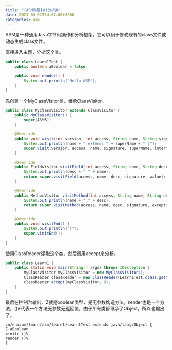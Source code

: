 ```yaml
---
title: "[ASM教程]#1分析类"
date: 2021-03-02T14:07:00+0800
categories: asm
---
```


ASM是一种通用Java字节码操作和分析框架，它可以用于修改现有的class文件或动态生成class文件。

直接进入主题，分析这个类。

```java
public class Learn1Test {
    public boolean aBoolean = false;

    public void render() {
        System.out.println("Hello ASM");
    }
}
```

先创建一个MyClassVisitor类，继承ClassVisitor。

```java
public class MyClassVisitor extends ClassVisitor {
    public MyClassVisitor() {
        super(ASM5);
    }

    @Override
    public void visit(int version, int access, String name, String signature, String superName, String[] interfaces) {
        System.out.println(name + " extends " + superName + " {");
        super.visit(version, access, name, signature, superName, interfaces);
    }

    @Override
    public FieldVisitor visitField(int access, String name, String desc, String signature, Object value) {
        System.out.println(desc + " " + name);
        return super.visitField(access, name, desc, signature, value);
    }

    @Override
    public MethodVisitor visitMethod(int access, String name, String desc, String signature, String[] exceptions) {
        System.out.println(name + " " + desc);
        return super.visitMethod(access, name, desc, signature, exceptions);
    }

    @Override
    public void visitEnd() {
        System.out.println("}");
        super.visitEnd();
    }
}
```

使用ClassReader读取这个类，然后调用accept来分析。

```java
public class Learn1 {
    public static void main(String[] args) throws IOException {
        MyClassVisitor myClassVisitor = new MyClassVisitor();
        ClassReader classReader = new ClassReader(Learn1Test.class.getName());
        classReader.accept(myClassVisitor, 0);
    }
}
```

最后在控制台输出，Z就是boolean类型，<init>是无参数构造方法，render也是一个方法，()V代表一个方法无参数无返回值，由于所有类都继承了Object，所以也输出了。

```
cn/enaium/learn/asm/learn1/Learn1Test extends java/lang/Object {
Z aBoolean
<init> ()V
render ()V
}
```

